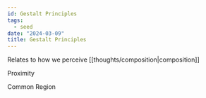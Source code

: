 ```yaml
---
id: Gestalt Principles
tags:
  - seed
date: "2024-03-09"
title: Gestalt Principles
---
```


Relates to how we perceive [[thoughts/composition|composition]]

Proximity

Common Region
